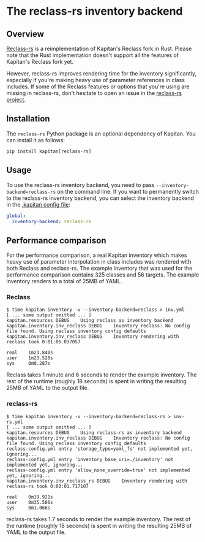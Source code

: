 # The reclass-rs inventory backend

## Overview

[Reclass-rs](https://github.com/projectsyn/reclass-rs) is a reimplementation of Kapitan's Reclass fork in Rust.
Please note that the Rust implementation doesn't support all the features of Kapitan's Reclass fork yet.

However, reclass-rs improves rendering time for the inventory significantly, especially if you're making heavy use of parameter references in class includes.
If some of the Reclass features or options that you're using are missing in reclass-rs, don't hesitate to open an issue in the [reclass-rs project](https://github.com/projectsyn/reclass-rs/issues/new?assignees=&labels=enhancement&projects=&template=03_missing_reclass_feature.md).

## Installation

The `reclass-rs` Python package is an optional dependency of Kapitan.
You can install it as follows:

```shell
pip install kapitan[reclass-rs]
```

## Usage

To use the reclass-rs inventory backend, you need to pass `--inventory-backend=reclass-rs` on the command line.
If you want to permanently switch to the reclass-rs inventory backend, you can select the inventory backend in the [.kapitan config file](../commands/kapitan_dotfile.md):

```yaml
global:
  inventory-backend: reclass-rs
```

## Performance comparison

For the performance comparison, a real Kapitan inventory which makes heavy use of parameter interpolation in class includes was rendered with both Reclass and reclass-rs.
The example inventory that was used for the performance comparison contains 325 classes and 56 targets.
The example inventory renders to a total of 25MB of YAML.

### Reclass

```
$ time kapitan inventory -v --inventory-backend=reclass > inv.yml
[ ... some output omitted ... ]
kapitan.resources DEBUG    Using reclass as inventory backend
kapitan.inventory.inv_reclass DEBUG    Inventory reclass: No config file found. Using reclass inventory config defaults
kapitan.inventory.inv_reclass DEBUG    Inventory rendering with reclass took 0:01:06.037057

real    1m23.840s
user    1m23.520s
sys     0m0.287s
```

Reclass takes 1 minute and 6 seconds to render the example inventory.
The rest of the runtime (roughly 18 seconds) is spent in writing the resulting 25MB of YAML to the output file.

### reclass-rs

```
$ time kapitan inventory -v --inventory-backend=reclass-rs > inv-rs.yml
[ ... some output omitted ... ]
kapitan.resources DEBUG    Using reclass-rs as inventory backend
kapitan.inventory.inv_reclass DEBUG    Inventory reclass: No config file found. Using reclass inventory config defaults
reclass-config.yml entry 'storage_type=yaml_fs' not implemented yet, ignoring...
reclass-config.yml entry 'inventory_base_uri=./inventory' not implemented yet, ignoring...
reclass-config.yml entry 'allow_none_override=true' not implemented yet, ignoring...
kapitan.inventory.inv_reclass_rs DEBUG    Inventory rendering with reclass-rs took 0:00:01.717107

real    0m19.921s
user    0m35.586s
sys     0m1.066s
```

reclass-rs takes 1.7 seconds to render the example inventory.
The rest of the runtime (roughly 18 seconds) is spent in writing the resulting 25MB of YAML to the output file.
